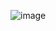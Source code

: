 ![image](https://user-images.githubusercontent.com/97228857/207032355-e4713feb-b24b-4079-b3a4-bdcc6434c407.png)
